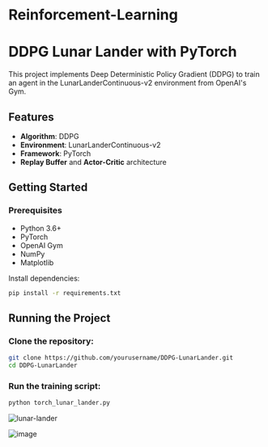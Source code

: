 # Reinforcement-Learning   
# DDPG Lunar Lander with PyTorch

This project implements Deep Deterministic Policy Gradient (DDPG) to train an agent in the LunarLanderContinuous-v2 environment from OpenAI's Gym.

## Features

- **Algorithm**: DDPG
- **Environment**: LunarLanderContinuous-v2
- **Framework**: PyTorch
- **Replay Buffer** and **Actor-Critic** architecture

## Getting Started

### Prerequisites

- Python 3.6+
- PyTorch
- OpenAI Gym
- NumPy
- Matplotlib

Install dependencies:

```bash
pip install -r requirements.txt
```

## Running the Project
### Clone the repository:

````bash
git clone https://github.com/yourusername/DDPG-LunarLander.git
cd DDPG-LunarLander
````

### Run the training script:

```bash
python torch_lunar_lander.py
```

![lunar-lander](https://github.com/user-attachments/assets/914bab77-1c1f-45ff-ae7d-65008d45edec)  

![image](https://github.com/user-attachments/assets/8955e088-678c-42ec-b041-303303a41eb5)

